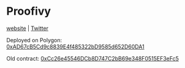 # Proofivy

[website](https://proofivy.com) | [Twitter](https://twitter.com/proofivy_com)

Deployed on Polygon: [0xAD67cB5Cd9c8839E4f485322bD9585d652D60DA1](https://polygonscan.com/address/0xad67cb5cd9c8839e4f485322bd9585d652d60da1)

Old contract: [0xCc26e45546DCb8D747C2bB69e348F0515EF3eFc5](https://polygonscan.com/address/0xcc26e45546dcb8d747c2bb69e348f0515ef3efc5)
